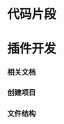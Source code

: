 # 代码片段





# 插件开发

### 相关文档

[vscode文档]: https://code.visualstudio.com/api/references/contribution-points
[JavaScript]: https://www.runoob.com/js/js-tutorial.html



### 创建项目

##### 



### 文件结构



